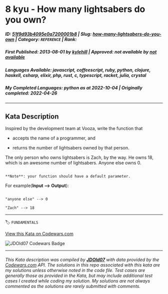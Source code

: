 # 8 kyu - How many lightsabers do you own?

##### **ID**: [51f9d93b4095e0a7200001b8](https://www.codewars.com/kata/51f9d93b4095e0a7200001b8) | **Slug**: [how-many-lightsabers-do-you-own](https://www.codewars.com/kata/51f9d93b4095e0a7200001b8) | **Category**: `REFERENCE` | **Rank**: <span style="color:white">8 kyu</span>

##### **First Published**: 2013-08-01 ***by*** [kylehill](https://www.codewars.com/users/kylehill) | **Approved**: *not available* ***by*** [*not available*](*https://www.codewars.com*)

##### **Languages Available**: javascript, coffeescript, ruby, python, clojure, haskell, csharp, elixir, php, rust, c, typescript, racket, julia, crystal

##### **My Completed Languages**: python ***as at*** 2022-10-04 | **Originally completed**: 2022-04-26

---

## Kata Description


Inspired by the development team at Vooza, write the function that 



* accepts the name of a programmer, and

* returns the number of lightsabers owned by that person.



The only person who owns lightsabers is Zach, by the way. He owns 18, which is an awesome number of lightsabers. Anyone else owns 0.



```if-not:c,clojure,c#,elixir,haskell,racket,rust

**Note**: your function should have a default parameter.

```



For example(**Input --> Output**):

```

"anyone else" --> 0

"Zach" --> 18

```













---


🏷 `FUNDAMENTALS`


[View this Kata on Codewars.com](https://www.codewars.com/kata/51f9d93b4095e0a7200001b8)

![](https://www.codewars.com/users/jdold07/badges/large "JDOld07 Codewars Badge")

---

###### *This Kata description was compiled by [**JDOld07**](https://tpstech.dev) with data provided by the [Codewars.com](https://www.codewars.com) API.  The solutions in this repo associated with this kata are my solutions unless otherwise noted in the code file.  Test cases are generally those as provided in the Kata, but may include additional test cases I created while coding my solution.  My solutions are not always commented as the solutions are rarely submitted with comments.*
